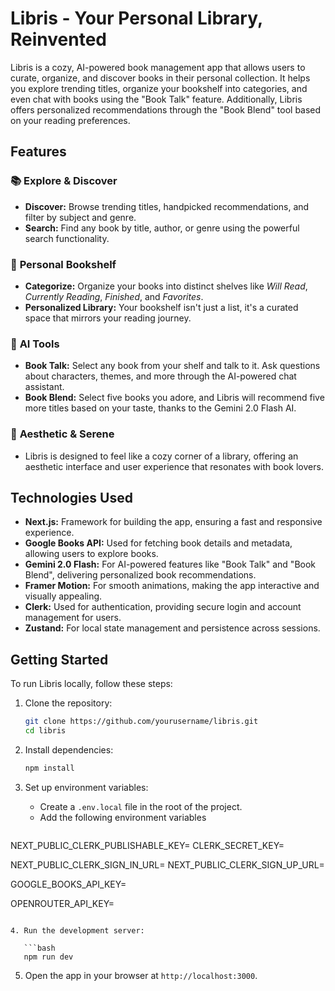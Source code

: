 # Libris - Your Personal Library, Reinvented

Libris is a cozy, AI-powered book management app that allows users to curate, organize, and discover books in their personal collection. It helps you explore trending titles, organize your bookshelf into categories, and even chat with books using the "Book Talk" feature. Additionally, Libris offers personalized recommendations through the "Book Blend" tool based on your reading preferences.

## Features

### 📚 **Explore & Discover**

- **Discover:** Browse trending titles, handpicked recommendations, and filter by subject and genre.
- **Search:** Find any book by title, author, or genre using the powerful search functionality.

### 🏡 **Personal Bookshelf**

- **Categorize:** Organize your books into distinct shelves like _Will Read_, _Currently Reading_, _Finished_, and _Favorites_.
- **Personalized Library:** Your bookshelf isn't just a list, it's a curated space that mirrors your reading journey.

### 🧠 **AI Tools**

- **Book Talk:** Select any book from your shelf and talk to it. Ask questions about characters, themes, and more through the AI-powered chat assistant.
- **Book Blend:** Select five books you adore, and Libris will recommend five more titles based on your taste, thanks to the Gemini 2.0 Flash AI.

### 🌱 **Aesthetic & Serene**

- Libris is designed to feel like a cozy corner of a library, offering an aesthetic interface and user experience that resonates with book lovers.

## Technologies Used

- **Next.js:** Framework for building the app, ensuring a fast and responsive experience.
- **Google Books API:** Used for fetching book details and metadata, allowing users to explore books.
- **Gemini 2.0 Flash:** For AI-powered features like "Book Talk" and "Book Blend", delivering personalized book recommendations.
- **Framer Motion:** For smooth animations, making the app interactive and visually appealing.
- **Clerk:** Used for authentication, providing secure login and account management for users.
- **Zustand:** For local state management and persistence across sessions.

## Getting Started

To run Libris locally, follow these steps:

1. Clone the repository:

   ```bash
   git clone https://github.com/yourusername/libris.git
   cd libris
   ```

2. Install dependencies:

   ```bash
   npm install
   ```

3. Set up environment variables:
   - Create a `.env.local` file in the root of the project.
   - Add the following environment variables
     ```bash

     ```

NEXT_PUBLIC_CLERK_PUBLISHABLE_KEY=
CLERK_SECRET_KEY=

NEXT_PUBLIC_CLERK_SIGN_IN_URL=
NEXT_PUBLIC_CLERK_SIGN_UP_URL=

GOOGLE_BOOKS_API_KEY=

OPENROUTER_API_KEY=
```

4. Run the development server:

   ```bash
   npm run dev
   ```

5. Open the app in your browser at `http://localhost:3000`.

